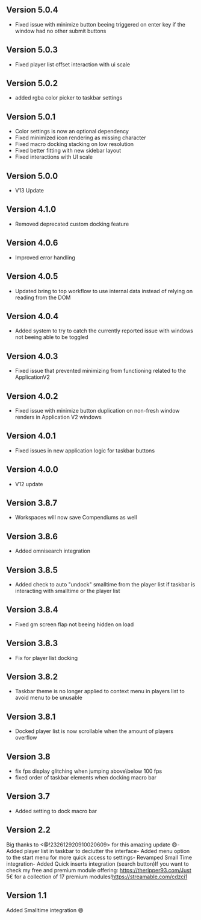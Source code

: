## Version 5.0.4
- Fixed issue with minimize button beeing triggered on enter key if the window had no other submit buttons

## Version 5.0.3
- Fixed player list offset interaction with ui scale

## Version 5.0.2
- added rgba color picker to taskbar settings

## Version 5.0.1
- Color settings is now an optional dependency
- Fixed minimized icon rendering as missing character
- Fixed macro docking stacking on low resolution
- Fixed better fitting with new sidebar layout
- Fixed interactions with UI scale

## Version 5.0.0
- V13 Update

## Version 4.1.0
- Removed deprecated custom docking feature

## Version 4.0.6
- Improved error handling

## Version 4.0.5
- Updated bring to top workflow to use internal data instead of relying on reading from the DOM

## Version 4.0.4
- Added system to try to catch the currently reported issue with windows not beeing able to be toggled

## Version 4.0.3
- Fixed issue that prevented minimizing from functioning related to the ApplicationV2

## Version 4.0.2
- Fixed issue with minimize button duplication on non-fresh window renders in Application V2 windows

## Version 4.0.1
- Fixed issues in new application logic for taskbar buttons

## Version 4.0.0
- V12 update

## Version 3.8.7
- Workspaces will now save Compendiums as well

## Version 3.8.6
- Added omnisearch integration

## Version 3.8.5
- Added check to auto "undock" smalltime from the player list if taskbar is interacting with smalltime or the player list

## Version 3.8.4
- Fixed gm screen flap not beeing hidden on load

## Version 3.8.3
- Fix for player list docking

## Version 3.8.2
- Taskbar theme is no longer applied to context menu in players list to avoid menu to be unusable

## Version 3.8.1
- Docked player list is now scrollable when the amount of players overflow

## Version 3.8
- fix fps display glitching when jumping above\below 100 fps
- fixed order of taskbar elements when docking macro bar

## Version 3.7
- Added setting to dock macro bar

## Version 2.2
Big thanks to <@!232612920910020609> for this amazing update 😄- Added player list in taskbar to declutter the interface- Added menu option to the start menu for more quick access to settings- Revamped Small Time integration- Added Quick inserts integration (search button)If you want to check my free and premium module offering: https://theripper93.com/Just 5€ for a collection of 17 premium modules!https://streamable.com/cdzci1

## Version 1.1
Added Smalltime integration 😄

